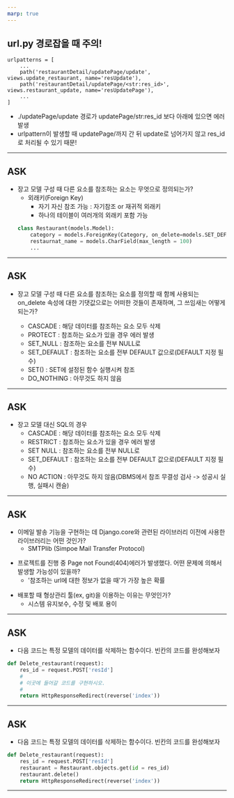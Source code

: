 ```yaml
---
marp: true
---
```


## url.py 경로잡을 때 주의!
```
urlpatterns = [
    ...
    path('restaurantDetail/updatePage/update', views.update_restaurant, name='resUpdate'),
    path('restaurantDetail/updatePage/<str:res_id>', views.restaurant_update, name='resUpdatePage'),
    ...
]
```
 - ./updatePage/update 경로가 updatePage/str:res_id 보다 아래에 있으면 에러 발생
 - urlpattern이 발생할 때 updatePage/까지 간 뒤 update로 넘어가지 않고 res_id로 처리될 수 있기 때문!

---
 
 ## ASK

 - 장고 모델 구성 때 다른 요소를 참조하는 요소는 무엇으로 정의되는가?
   - 외래키(Foreign Key)
     - 자기 자신 참조 가능 : 자기참조 or 재귀적 외래키
     - 하나의 테이블이 여러개의 외래키 포함 가능
   ```python
   class Restaurant(models.Model):
       category = models.ForeignKey(Category, on_delete=models.SET_DEFAULT, default=3)
       restaurnat_name = models.CharField(max_length = 100)
       ...
   ```

---

 ## ASK

 - 장고 모델 구성 때 다른 요소를 참조하는 요소를 정의할 때 함께 사용되는 on_delete 속성에 대한 기댓값으로는 어떠한 것들이 존재하며, 그 쓰임새는 어떻게 되는가?

   - CASCADE : 해당 데이터를 참조하는 요소 모두 삭제
   - PROTECT : 참조하는 요소가 있을 경우 에러 발생
   - SET_NULL : 참조하는 요소를 전부 NULL로
   - SET_DEFAULT : 참조하는 요소를 전부 DEFAULT 값으로(DEFAULT 지정 필수)
   - SET() : SET에 설정된 함수 실행시켜 참조
   - DO_NOTHING : 아무것도 하지 않음
   
---

 ## ASK

 - 장고 모델 대신 SQL의 경우
   - CASCADE : 해당 데이터를 참조하는 요소 모두 삭제
   - RESTRICT : 참조하는 요소가 있을 경우 에러 발생
   - SET NULL : 참조하는 요소를 전부 NULL로
   - SET_DEFAULT : 참조하는 요소를 전부 DEFAULT 값으로(DEFAULT 지정 필수)
   - NO ACTION : 아무것도 하지 않음(DBMS에서 참조 무결성 검사 -> 성공시 실행, 실패시 캔슬)
   
---

 ## ASK

 - 이메일 발송 기능을 구현하는 데 Django.core와 관련된 라이브러리 이전에 사용한 라이브러리는 어떤 것인가?
   - SMTPlib (Simpoe Mail Transfer Protocol)
<p>

 - 프로젝트를 진행 중 Page not Found(404)에러가 발생했다. 어떤 문제에 의해서 발생할 가능성이 있을까?
   - '참조하는 url에 대한 정보가 없을 때'가 가장 높은 확률
<p>

 - 배포할 때 형상관리 툴(ex, git)을 이용하는 이유는 무엇인가?
   - 시스템 유지보수, 수정 및 배포 용이

---

 ## ASK

 - 다음 코드는 특정 모델의 데이터를 삭제하는 함수이다. 빈칸의 코드를 완성해보자
 ```python
 def Delete_restaurant(request):
     res_id = request.POST['resId']
     #
     # 이곳에 들어갈 코드를 구현하시오.
     #
     return HttpResponseRedirect(reverse('index'))
 ```

 ---

  ## ASK

 - 다음 코드는 특정 모델의 데이터를 삭제하는 함수이다. 빈칸의 코드를 완성해보자
 ```python
 def Delete_restaurant(request):
     res_id = request.POST['resId']
     restaurant = Restaurant.objects.get(id = res_id)
     restaurant.delete()
     return HttpResponseRedirect(reverse('index'))
 ```

 ---
 